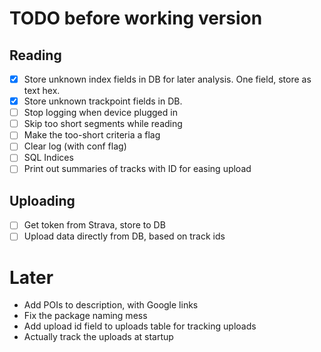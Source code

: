 TODO before working version
===========================

Reading
-------

- [x] Store unknown index fields in DB for later analysis. One field, store as text hex.
- [x] Store unknown trackpoint fields in DB.
- [ ] Stop logging when device plugged in
- [ ] Skip too short segments while reading
- [ ] Make the too-short criteria a flag
- [ ] Clear log (with conf flag)
- [ ] SQL Indices
- [ ] Print out summaries of tracks with ID for easing upload

Uploading
---------

- [ ] Get token from Strava, store to DB
- [ ] Upload data directly from DB, based on track ids

Later
=====

- Add POIs to description, with Google links
- Fix the package naming mess
- Add upload id field to uploads table for tracking uploads
- Actually track the uploads at startup
